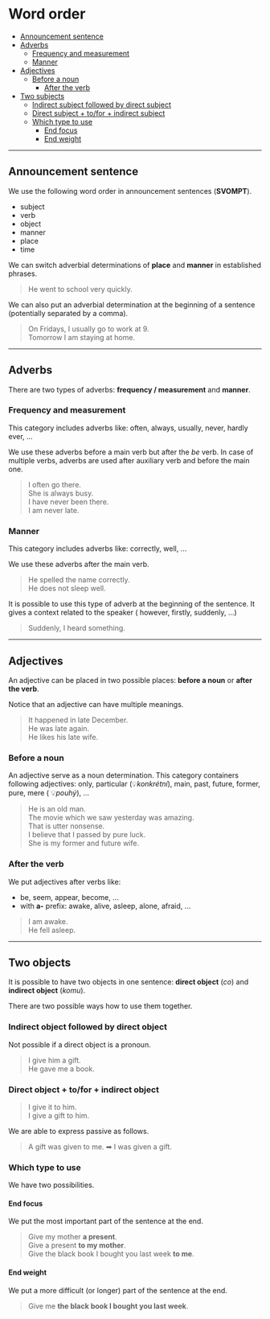 # Word order

- [Announcement sentence](#announcement-sentence)
- [Adverbs](#adverbs)
    - [Frequency and measurement](#frequency-and-measurement)
    - [Manner](#manner)
- [Adjectives](#adjectives)
    - [Before a noun](#before-a-noun)
        - [After the verb](#after-the-verb)
- [Two subjects](#two-subjects)
    - [Indirect subject followed by direct subject](#indirect-subject-followed-by-direct-subject)
    - [Direct subject + to/for + indirect subject](#direct-subject--tofor--indirect-subject)
    - [Which type to use](#which-type-to-use)
        - [End focus](#end-focus)
        - [End weight](#end-weight)

<hr/>

## Announcement sentence

We use the following word order in announcement sentences (**SVOMPT**).

* subject
* verb
* object
* manner
* place
* time

We can switch adverbial determinations of **place** and **manner** in established phrases.
> He went to school very quickly. <br/>

We can also put an adverbial determination at the beginning of a sentence (potentially separated by a comma).
> On Fridays, I usually go to work at 9. <br/>
> Tomorrow I am staying at home. <br/>

<hr/>

## Adverbs

There are two types of adverbs: **frequency / measurement** and **manner**.

### Frequency and measurement

This category includes adverbs like: often, always, usually, never, hardly ever, ...

We use these adverbs before a main verb but after the *be* verb. In case of multiple verbs, adverbs are used after
auxiliary verb and before the main one.

> I often go there. <br/>
> She is always busy. <br/>
> I have never been there. <br/>
> I am never late. <br/>

### Manner

This category includes adverbs like: correctly, well, ...

We use these adverbs after the main verb.

> He spelled the name correctly. <br/>
> He does not sleep well. <br/>

It is possible to use this type of adverb at the beginning of the sentence. It gives a context related to the speaker (
however, firstly, suddenly, ...)
> Suddenly, I heard something. <br/>

<hr/>

## Adjectives

An adjective can be placed in two possible places: **before a noun** or **after the verb**.

Notice that an adjective can have multiple meanings.
> It happened in late December. <br/>
> He was late again. <br/>
> He likes his late wife. <br/>

### Before a noun

An adjective serve as a noun determination.
This category containers following adjectives: only, particular (💡*konkrétní*), main, past, future, former, pure, mere (
💡*pouhý*), ...

> He is an old man. <br/>
> The movie which we saw yesterday was amazing. <br/>
> That is utter nonsense. <br/>
> I believe that I passed by pure luck. <br/>
> She is my former and future wife. <br/>

### After the verb

We put adjectives after verbs like:

* be, seem, appear, become, ...
* with **a-** prefix: awake, alive, asleep, alone, afraid, ...

> I am awake. <br/>
> He fell asleep. <br/>

<hr/>

## Two objects

It is possible to have two objects in one sentence: **direct object** (*co*) and **indirect object** (*komu*).

There are two possible ways how to use them together.

### Indirect object followed by direct object

Not possible if a direct object is a pronoun.
> I give him a gift. <br/>
> He gave me a book. <br/>

### Direct object + to/for + indirect object

> I give it to him. <br/>
> I give a gift to him. <br/>

We are able to express passive as follows.
> A gift was given to me. ➡ I was given a gift.

### Which type to use

We have two possibilities.

#### End focus

We put the most important part of the sentence at the end.

> Give my mother **a present**. <br/>
> Give a present **to my mother**. <br/>
> Give the black book I bought you last week **to me**. <br/>

#### End weight

We put a more difficult (or longer) part of the sentence at the end.

> Give me **the black book I bought you last week**. <br/>
